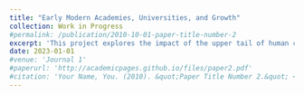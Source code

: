 ```yaml
---
title: "Early Modern Academies, Universities, and Growth"
collection: Work in Progress
#permalink: /publication/2010-10-01-paper-title-number-2
excerpt: 'This project explores the impact of the upper tail of human capital distribution on European economic growth from 1500 to 1900. I investigate the role of academies, of universities, and of the interaction of these two types of institutions. Using an original database of scholars, I define this interaction as the set of scholars active in both the university and the academy located in the same city. I proxy the economic growth of European cities with their population. I develop the main results of the paper implementing staggered event studies. I also include additional results using recent DID estimators for heterogeneous and inter-temporal treatment effects. In future stages, I will develop an instrumental variable approach to further mitigate endogeneity issues, and I will also exploit data on innovation and patents by country to deepen the analysis.'
date: 2023-01-01
#venue: 'Journal 1'
#paperurl: 'http://academicpages.github.io/files/paper2.pdf'
#citation: 'Your Name, You. (2010). &quot;Paper Title Number 2.&quot; <i>Journal 1</i>. 1(2).'
---
```

